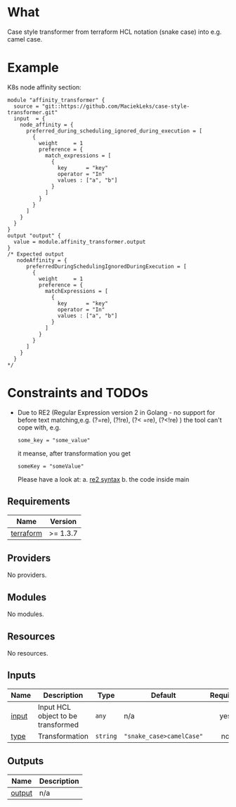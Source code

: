 # What

Case style transformer from terraform HCL notation (snake case) into e.g. camel case.

# Example

K8s node affinity section:

```hcl
module "affinity_transformer" {
  source = "git::https://github.com/MaciekLeks/case-style-transformer.git"
  input  = {
    node_affinity = {
      preferred_during_scheduling_ignored_during_execution = [
        {
          weight     = 1
          preference = {
            match_expressions = [
              {
                key      = "key"
                operator = "In"
                values : ["a", "b"]
              }
            ]
          }
        }
      ]
    }
  }
}
output "output" {
  value = module.affinity_transformer.output
}
/* Expected output
   nodeAffinity = {
      preferredDuringSchedulingIgnoredDuringExecution = [
        {
          weight     = 1
          preference = {
            matchExpressions = [
              {
                key      = "key"
                operator = "In"
                values : ["a", "b"]
              }
            ]
          }
        }
      ]
    }
  }
*/
```

# Constraints and TODOs

- Due to RE2 (Regular Expression version 2 in Golang - no support for before text matching,e.g. (?=re), (?!re), (?<
  =re), (?<!re)  ) the tool can't cope with, e.g.
    ```hcl
    some_key = "some_value"
    ```
  it meanse, after transformation you get
    ```hcl
    someKey = "someValue"
    ```
  Please have a look at:
  a. [re2 syntax](https://github.com/google/re2/wiki/Syntax)
  b. the code inside main

<!-- BEGINNING OF PRE-COMMIT-TERRAFORM DOCS HOOK -->

## Requirements

| Name                                                                      | Version  |
|---------------------------------------------------------------------------|----------|
| <a name="requirement_terraform"></a> [terraform](#requirement\_terraform) | >= 1.3.7 |

## Providers

No providers.

## Modules

No modules.

## Resources

No resources.

## Inputs

| Name                                              | Description                        | Type     | Default                  | Required |
|---------------------------------------------------|------------------------------------|----------|--------------------------|:--------:|
| <a name="input_input"></a> [input](#input\_input) | Input HCL object to be transformed | `any`    | n/a                      |   yes    |
| <a name="input_type"></a> [type](#input\_type)    | Transformation                     | `string` | `"snake_case>camelCase"` |    no    |

## Outputs

| Name                                                   | Description |
|--------------------------------------------------------|-------------|
| <a name="output_output"></a> [output](#output\_output) | n/a         |

<!-- END OF PRE-COMMIT-TERRAFORM DOCS HOOK -->